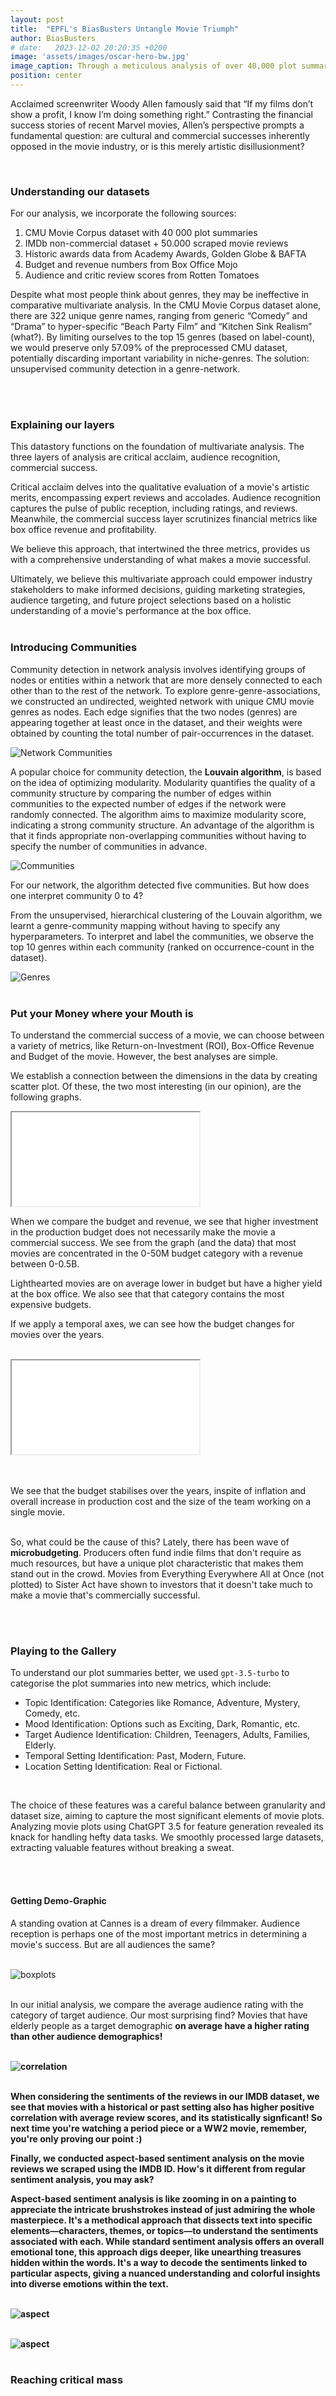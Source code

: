 ```yaml
---
layout: post
title:  "EPFL's BiasBusters Untangle Movie Triumph"
author: BiasBusters
# date:   2023-12-02 20:20:35 +0200
image: 'assets/images/oscar-hero-bw.jpg'
image_caption: Through a meticulous analysis of over 40,000 plot summaries using state-of-the-art NLP techniques, the Bias Busters have dissected the very essence of plot characteristics that differentiate movies with critical acclaim, audience recognition, and commercial success.
position: center
---
```


Acclaimed screenwriter Woody Allen famously said that “If my films don’t show a profit, I know I’m doing something right.” Contrasting the financial success stories of recent Marvel movies, Allen’s perspective prompts a fundamental question: are cultural and commercial successes inherently opposed in the movie industry, or is this merely artistic disillusionment? 

<br>

### Understanding our datasets 

For our analysis, we incorporate the following sources:
1. CMU Movie Corpus dataset with 40 000 plot summaries
2. IMDb non-commercial dataset + 50.000 scraped movie reviews
3. Historic awards data from Academy Awards, Golden Globe & BAFTA
4. Budget and revenue numbers from Box Office Mojo
5. Audience and critic review scores from Rotten Tomatoes


Despite what most people think about genres, they may be ineffective in comparative multivariate analysis. In the CMU Movie Corpus dataset alone, there are 322 unique genre names, ranging from generic “Comedy” and “Drama” to hyper-specific “Beach Party Film” and “Kitchen Sink Realism” (what?). By limiting ourselves to the top 15 genres (based on label-count), we would preserve only 57.09% of the preprocessed CMU dataset, potentially discarding important variability in niche-genres. The solution: unsupervised community detection in a genre-network.

<br><br>

### Explaining our layers

This datastory functions on the foundation of multivariate analysis. The three layers of analysis are critical acclaim, audience recognition, commercial success. 

Critical acclaim delves into the qualitative evaluation of a movie's artistic merits, encompassing expert reviews and accolades. Audience recognition captures the pulse of public reception, including ratings, and reviews. 
Meanwhile, the commercial success layer scrutinizes financial metrics like box office revenue and profitability.

We believe this approach, that intertwined the three metrics, provides us with a comprehensive understanding of what makes a movie successful.

Ultimately, we believe this multivariate approach could empower industry stakeholders to make informed decisions, guiding marketing strategies, audience targeting, and future project selections based on a holistic understanding of a movie's performance at the box office.
<br><br>

### Introducing Communities

Community detection in network analysis involves identifying groups of nodes or entities within a network that are more densely connected to each other than to the rest of the network. To explore genre-genre-associations, we constructed an undirected, weighted network with unique CMU movie genres as nodes. Each edge signifies that the two nodes (genres) are appearing together at least once in the dataset, and their weights were obtained by counting the total number of pair-occurrences in the dataset.

![Network Communities](images/network.png)


A popular choice for community detection, the <strong>Louvain algorithm</strong>, is based on the idea of optimizing modularity. Modularity quantifies the quality of a community structure by comparing the number of edges within communities to the expected number of edges if the network were randomly connected. The algorithm aims to maximize modularity score, indicating a strong community structure. An advantage of the algorithm is that it finds appropriate non-overlapping communities without having to specify the number of communities in advance. 

![Communities](images/communities.png)

For our network, the algorithm detected five communities. But how does one interpret community 0 to 4?

From the unsupervised, hierarchical clustering of the Louvain algorithm, we learnt a genre-community mapping without having to specify any hyperparameters. To interpret and label the communities, we observe the top 10 genres within each community (ranked on occurrence-count in the dataset). 

![Genres](images/genres.png)
<br><br>

### Put your Money where your Mouth is

To understand the commercial success of a movie, we can choose between a variety of metrics, like Return-on-Investment (ROI), Box-Office Revenue and Budget of the movie. However, the best analyses are simple. 

We establish a connection between the dimensions in the data by creating scatter plot. Of these, the two most interesting (in our opinion), are the following graphs.

<div class="container">
  <iframe class="responsive-iframe" src="budget_revenue.html"></iframe>
</div>

When we compare the budget and revenue, we see that higher investment in the production budget does not necessarily make the movie a commercial success. We see from the graph (and the data) that most movies are concentrated in the 0-50M budget category with a revenue between 0-0.5B.

Lighthearted movies are on average lower in budget but have a higher yield at the box office. We also see that that category contains the most expensive budgets.

If we apply a temporal axes, we can see how the budget changes for movies over the years.
<br><br>

<div class="container">
  <iframe class="responsive-iframe" src="year_budget.html"></iframe>
</div>
<br><br>

We see that the budget stabilises over the years, inspite of inflation and overall increase in production cost and the size of the team working on a single movie.
<br><br>

So, what could be the cause of this? Lately, there has been wave of <strong>microbudgeting</strong>. Producers often fund indie films that don't require as much resources, but have a unique plot characteristic that makes them stand out in the crowd.
Movies from Everything Everywhere All at Once (not plotted) to Sister Act have shown to investors that it doesn't take much to make a movie that's commercially successful.

<!-- #### Plot Characteristics -->
<br><br>

### Playing to the Gallery

To understand our plot summaries better, we used <code>gpt-3.5-turbo</code> to categorise the plot summaries into new metrics, which include:
<br>

- Topic Identification: Categories like Romance, Adventure, Mystery, Comedy, etc.
- Mood Identification: Options such as Exciting, Dark, Romantic, etc.
- Target Audience Identification: Children, Teenagers, Adults, Families, Elderly.
- Temporal Setting Identification: Past, Modern, Future.
- Location Setting Identification: Real or Fictional.
<br>

The choice of these features was a careful balance between granularity and dataset size, aiming to capture the most significant elements of movie plots. Analyzing movie plots using ChatGPT 3.5 for feature generation revealed its knack for handling hefty data tasks. We smoothly processed large datasets, extracting valuable features without breaking a sweat. 

<br><br>

#### Getting Demo-Graphic

A standing ovation at Cannes is a dream of every filmmaker. Audience reception is perhaps one of the most important metrics in determining a movie's success. But are all audiences the same?
<br><br>

![boxplots](images/boxplots.jpg)
<br>
<br>

In our initial analysis, we compare the average audience rating with the category of target audience. Our most surprising find? Movies that have elderly people as a target demographic <strong> on average have a higher rating<strong> than other audience demographics!
<br>
<br>

![correlation](images/correlation.jpeg)
<br>
<br>

When considering the sentiments of the reviews in our IMDB dataset, we see that movies with a historical or past setting also has higher positive correlation with average review scores, and its statistically signficant!
So next time you're watching a period piece or a WW2 movie, remember, you're only proving our point :)
<br>

Finally, we conducted aspect-based sentiment analysis on the movie reviews we scraped using the IMDB ID. How's it different from regular sentiment analysis, you may ask?
<br>

Aspect-based sentiment analysis is like zooming in on a painting to appreciate the intricate brushstrokes instead of just admiring the whole masterpiece. It's a methodical approach that dissects text into specific elements—characters, themes, or topics—to understand the sentiments associated with each. While standard sentiment analysis offers an overall emotional tone, this approach digs deeper, like unearthing treasures hidden within the words. It's a way to decode the sentiments linked to particular aspects, giving a nuanced understanding and colorful insights into diverse emotions within the text.
<br>
<br>

![aspect](images/aspect.jpeg)
<br>
<br>

![aspect](images/trajectory.png)
<br>
<br>



<!-- ####  -->

### Reaching critical mass